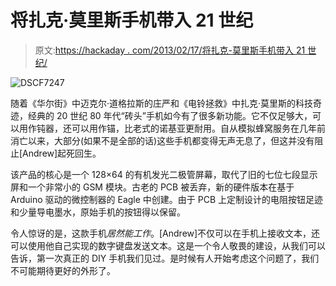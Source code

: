 # 将扎克·莫里斯手机带入 21 世纪

> 原文:[https://hackaday . com/2013/02/17/将扎克-莫里斯手机带入 21 世纪/](https://hackaday.com/2013/02/17/bringing-the-zach-morris-phone-into-the-21st-century/)

![DSCF7247](../Images/849c020dcbf51bdda856b39d2819e5a4.png)

随着《华尔街》中迈克尔·道格拉斯的庄严和《电铃拯救》中扎克·莫里斯的科技奇迹，经典的 20 世纪 80 年代“砖头”手机如今有了很多新功能。它不仅足够大，可以用作钝器，还可以用作锚，比老式的诺基亚更耐用。自从模拟蜂窝服务在几年前消亡以来，大部分(如果不是全部的话)这些手机都变得无声无息了，但这并没有阻止[Andrew]起死回生。

该产品的核心是一个 128×64 的有机发光二极管屏幕，取代了旧的七位七段显示屏和一个非常小的 GSM 模块。古老的 PCB 被丢弃，新的硬件版本在基于 Arduino 驱动的微控制器的 Eagle 中创建。由于 PCB 上定制设计的电阻按钮足迹和少量导电墨水，原始手机的按钮得以保留。

令人惊讶的是，这款手机*居然能工作*。[Andrew]不仅可以在手机上接收文本，还可以使用他自己实现的数字键盘发送文本。这是一个令人敬畏的建设，从我们可以告诉，第一次真正的 DIY 手机我们见过。是时候有人开始考虑这个问题了，我们不可能期待更好的外形了。